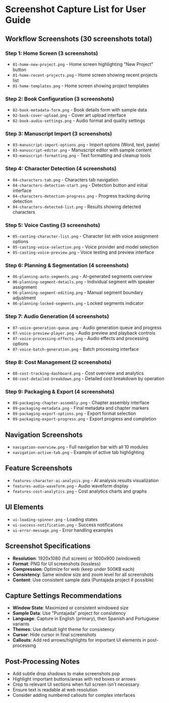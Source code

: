 # Screenshot Capture List for User Guide

## Workflow Screenshots (30 screenshots total)

### Step 1: Home Screen (3 screenshots)
- `01-home-new-project.png` - Home screen highlighting "New Project" button
- `01-home-recent-projects.png` - Home screen showing recent projects list
- `01-home-templates.png` - Home screen showing project templates

### Step 2: Book Configuration (3 screenshots)
- `02-book-metadata-form.png` - Book details form with sample data
- `02-book-cover-upload.png` - Cover art upload interface
- `02-book-audio-settings.png` - Audio format and quality settings

### Step 3: Manuscript Import (3 screenshots)
- `03-manuscript-import-options.png` - Import options (Word, text, paste)
- `03-manuscript-editor.png` - Manuscript editor with sample content
- `03-manuscript-formatting.png` - Text formatting and cleanup tools

### Step 4: Character Detection (4 screenshots)
- `04-characters-tab.png` - Characters tab navigation
- `04-characters-detection-start.png` - Detection button and initial interface
- `04-characters-detection-progress.png` - Progress tracking during detection
- `04-characters-detected-list.png` - Results showing detected characters

### Step 5: Voice Casting (3 screenshots)
- `05-casting-character-list.png` - Character list with voice assignment options
- `05-casting-voice-selection.png` - Voice provider and model selection
- `05-casting-voice-preview.png` - Voice testing and preview interface

### Step 6: Planning & Segmentation (4 screenshots)
- `06-planning-auto-segments.png` - AI-generated segments overview
- `06-planning-segment-details.png` - Individual segment with speaker assignment
- `06-planning-segment-editing.png` - Manual segment boundary adjustment
- `06-planning-locked-segments.png` - Locked segments indicator

### Step 7: Audio Generation (4 screenshots)
- `07-voice-generation-queue.png` - Audio generation queue and progress
- `07-voice-preview-player.png` - Audio preview and playback controls
- `07-voice-processing-effects.png` - Audio effects and processing options
- `07-voice-batch-generation.png` - Batch processing interface

### Step 8: Cost Management (2 screenshots)
- `08-cost-tracking-dashboard.png` - Cost overview and analytics
- `08-cost-detailed-breakdown.png` - Detailed cost breakdown by operation

### Step 9: Packaging & Export (4 screenshots)
- `09-packaging-chapter-assembly.png` - Chapter assembly interface
- `09-packaging-metadata.png` - Final metadata and chapter markers
- `09-packaging-export-options.png` - Export format selection
- `09-packaging-export-progress.png` - Export progress and completion

## Navigation Screenshots
- `navigation-overview.png` - Full navigation bar with all 10 modules
- `navigation-active-tab.png` - Example of active tab highlighting

## Feature Screenshots
- `features-character-ai-analysis.png` - AI analysis results visualization
- `features-audio-waveform.png` - Audio waveform display
- `features-cost-analytics.png` - Cost analytics charts and graphs

## UI Elements
- `ui-loading-spinner.png` - Loading states
- `ui-success-notification.png` - Success notifications
- `ui-error-message.png` - Error handling examples

## Screenshot Specifications
- **Resolution**: 1920x1080 (full screen) or 1600x900 (windowed)
- **Format**: PNG for UI screenshots (lossless)
- **Compression**: Optimize for web (keep under 500KB each)
- **Consistency**: Same window size and zoom level for all screenshots
- **Content**: Use consistent sample data (Puntajada project if possible)

## Capture Settings Recommendations
- **Window State**: Maximized or consistent windowed size
- **Sample Data**: Use "Puntajada" project for consistency
- **Language**: Capture in English (primary), then Spanish and Portuguese variants
- **Themes**: Use default light theme for consistency
- **Cursor**: Hide cursor in final screenshots
- **Callouts**: Add red arrows/highlights for important UI elements in post-processing

## Post-Processing Notes
- Add subtle drop shadows to make screenshots pop
- Highlight important buttons/areas with red boxes or arrows
- Crop to relevant UI sections when full screen isn't necessary
- Ensure text is readable at web resolution
- Consider adding numbered callouts for complex interfaces